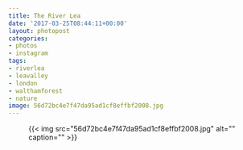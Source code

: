 ```yaml
---
title: The River Lea
date: '2017-03-25T08:44:11+00:00'
layout: photopost
categories:
- photos
- instagram
tags:
- riverlea
- leavalley
- london
- walthamforest
- nature
image: 56d72bc4e7f47da95ad1cf8effbf2008.jpg
---
```


<figure class="photo photo--square">
  {{< img src="56d72bc4e7f47da95ad1cf8effbf2008.jpg" alt="" caption="" >}}

</figure>




